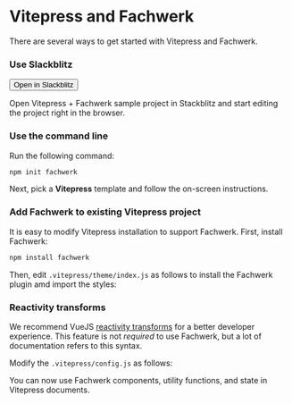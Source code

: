 # Vitepress and Fachwerk

There are several ways to get started with Vitepress and Fachwerk.

### Use Slackblitz

<Button href="https://stackblitz.com/fork/github/fachwerk-dev/create-fachwerk/tree/main/vitepress?file=docs%2Findex.md&title=Fachwerk+Vitepress"><IconStackblitz class="text-blue-500" />Open in Slackblitz</Button>

Open Vitepress + Fachwerk sample project in Stackblitz and start editing the project right in the browser.

### Use the command line

Run the following command:

```bash
npm init fachwerk
```

Next, pick a **Vitepress** template and follow the on-screen instructions.

### Add Fachwerk to existing Vitepress project

It is easy to modify Vitepress installation to support Fachwerk. First, install Fachwerk:

```bash
npm install fachwerk
```

Then, edit `.vitepress/theme/index.js` as follows to install the Fachwerk plugin amd import the styles:

<Snippet src="https://raw.githubusercontent.com/fachwerk-dev/create-fachwerk/main/vitepress/docs/.vitepress/theme/index.js" />

### Reactivity transforms

We recommend VueJS [reactivity transforms](https://vuejs.org/guide/extras/reactivity-transform.html) for a better developer experience. This feature is not _required_ to use Fachwerk, but a lot of documentation refers to this syntax.

Modify the `.vitepress/config.js` as follows:

<Snippet src="https://raw.githubusercontent.com/fachwerk-dev/create-fachwerk/main/vitepress/docs/.vitepress/config.js" />

You can now use Fachwerk components, utility functions, and state in Vitepress documents.
